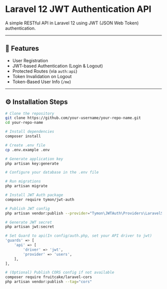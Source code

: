 # Laravel 12 JWT Authentication API

A simple RESTful API in Laravel 12 using JWT (JSON Web Token) authentication.

---

## 🚀 Features

- User Registration
- JWT-based Authentication (Login & Logout)
- Protected Routes (via `auth:api`)
- Token Invalidation on Logout
- Token-Based User Info (`/me`)

---

## ⚙️ Installation Steps

```bash
# Clone the repository
git clone https://github.com/your-username/your-repo-name.git
cd your-repo-name

# Install dependencies
composer install

# Create .env file
cp .env.example .env

# Generate application key
php artisan key:generate

# Configure your database in the .env file

# Run migrations
php artisan migrate

# Install JWT Auth package
composer require tymon/jwt-auth

# Publish JWT config
php artisan vendor:publish --provider="Tymon\JWTAuth\Providers\LaravelServiceProvider"

# Generate JWT secret
php artisan jwt:secret

# Set Guard to api(In config/auth.php, set your API driver to jwt)
'guards' => [
    'api' => [
        'driver' => 'jwt',
        'provider' => 'users',
    ],
],

# (Optional) Publish CORS config if not available
composer require fruitcake/laravel-cors
php artisan vendor:publish --tag="cors"
